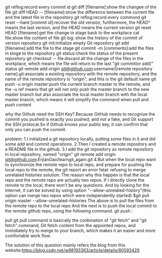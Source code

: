 git reflog:record every commit id
git diff [filename]:show the changee of the file
git diff HEAD -- [filename]:show the difference between the current file and the latest file in the repository 
git reflog:record every commond
git reset --hard [commit id]:recover the old version, furthermore, the HEAD^ means the last version, and the HEAD means the current version
git reset HEAD [filename]:get the change in stage back to the workplace
cat file:show the content of file
git log: show the history of the commit of version repository
git init:initialize empty Git repository
git add [filename]:add the file to the stage
git commit -m [comments]:add the files in stoge to the repository
git status:check the status of the present repository
git checkout -- file:discard all the change of the files in the workplace, which means the file will return to the last "git commit(or add)" status
git remote add origin git@github.com:username/[remote repository name].git:associate a existing repository with the remote repository, and the name of the remote repository is "origin", and this is the git default name
git push -u origin master:push the current branch master to the remote, and the -u ref means that git will not only push the master branch to the new master branch but also associate the local master branch with the local master branch, which means it will simplify the command when pull and push content


why the Github need the SSH Key? Because GitHub needs to recognize the commit you pushed is exactly you pushed, and not a fake, and Git support the SSH protocal.So if Github knows your public key, it can confirm that only you can push the commit.


problem:
1.I initialized a git repository locally, putting some files in it and did some add and commit operations. 
2.Then I created a remote repository and a README file in the github. 
3.I add the git repository as remote repository in local repository, named "origin"
	git remote add origin git@github.com:ErjianGao/learngit_again.git
4.But when the local repo want to synchronize the remote repo to local repo, and prepare for pushing the local repo to the remote, the git report an error
	fatal: refusing to merge unrelated histories
solution:
The reason why this happen is that the local repo and the remote repo are actually two repos. If I directly clone the remote to the local, there won't be any questions. 
And by looking for the Internet, it can be solved by using option "--allow-unrelated-history"(this option can merge two repos which were independently started)
	$git pull origin master --allow-unrelated-histories
The above is to pull the files from the remote repo to the local repo
And the next is to push the local commit to the remote github repo, using the following command.
	git push <remote host name> <local branch name>:<remote branch name>


pull
git pull command is basically the conbination of "git fetch" and "git fetch" command, Git fetch content from the appointed repos, and immidiately try to merge to your branch, which makes it an easier and more comfortable work flow.

The solution of this question mainly refers the blog from this website:https://blog.csdn.net/w88193363/article/details/80593429
